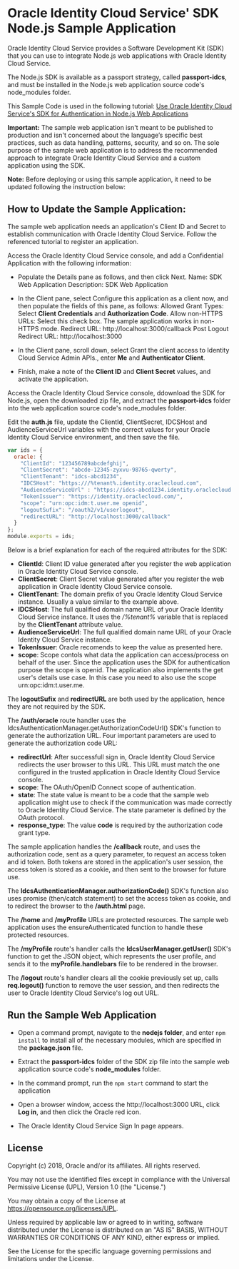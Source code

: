 
# Oracle Identity Cloud Service' SDK Node.js Sample Application

Oracle Identity Cloud Service provides a Software Development Kit (SDK) that you can use to integrate Node.js web applications with Oracle Identity Cloud Service.

The Node.js SDK is available as a passport strategy, called **passport-idcs**, and must be installed in the Node.js web application source code's node_modules folder.

This Sample Code is used in the following tutorial: [Use Oracle Identity Cloud Service's SDK for Authentication in Node.js Web Applications](https://apexapps.oracle.com/pls/apex/f?p=44785:112:0::::P112_CONTENT_ID:22661)

**Important:** The sample web application isn't meant to be published to production and isn't concerned about the language’s specific best practices, such as data handling, patterns, security, and so on. The sole purpose of the sample web application is to address the recommended approach to integrate Oracle Identity Cloud Service and a custom application using the SDK.

**Note:** Before deploying or using this sample application, it need to be updated following the instruction below:

## How to Update the Sample Application:

The sample web application needs an application's Client ID and Secret to establish communication with Oracle Identity Cloud Service.  Follow the referenced tutorial to register an application.

Access the Oracle Identity Cloud Service console, and add a Confidential Application with the following information:
- Populate the Details pane as follows, and then click Next.
    Name: SDK Web Application
    Description: SDK Web Application

- In the Client pane, select Configure this application as a client now, and then populate the fields of this pane, as follows:
    Allowed Grant Types: Select **Client Credentials** and **Authorization Code**.
    Allow non-HTTPS URLs: Select this check box. The sample application works in non-HTTPS mode.
    Redirect URL: http://localhost:3000/callback
    Post Logout Redirect URL: http://localhost:3000

- In the Client pane, scroll down, select Grant the client access to Identity Cloud Service Admin APIs., enter **Me** and **Authenticator Client**.  
- Finish, make a note of the **Client ID** and **Client Secret** values, and activate the application.

Access the Oracle Identity Cloud Service console, ddownload the SDK for Node.js, open the downloaded zip file, and extract the **passport-idcs** folder into the web application source code's node_modules folder.

Edit the **auth.js** file, update the ClientId, ClientSecret, IDCSHost and AudienceServiceUrl variables with the correct values for your Oracle Identity Cloud Service environment, and then save the file.
```javascript
var ids = {
  oracle: {
    "ClientId": "123456789abcdefghij",
    "ClientSecret": "abcde-12345-zyxvu-98765-qwerty",
    "ClientTenant": "idcs-abcd1234",
    "IDCSHost": "https:///%tenant%.identity.oraclecloud.com",
    "AudienceServiceUrl" : "https://idcs-abcd1234.identity.oraclecloud.com",
    "TokenIssuer": "https://identity.oraclecloud.com/",
    "scope": "urn:opc:idm:t.user.me openid",
    "logoutSufix": "/oauth2/v1/userlogout",
    "redirectURL": "http://localhost:3000/callback"
  }
};
module.exports = ids;
```

Below is a brief explanation  for each of the required attributes for the SDK:
- **ClientId**: Client ID value generated after you register the web application in Oracle Identity Cloud Service console.
- **ClientSecret**: Client Secret value generated after you register the web application in Oracle Identity Cloud Service console.
- **ClientTenant**: The domain prefix of you Oracle Identity Cloud Service instance. Usually a value similar to the example above.
- **IDCSHost**: The full qualified domain name URL of your Oracle Identity Cloud Service instance. It uses the */%tenant%* variable that is replaced by the **ClientTenant** attribute value.
- **AudienceServiceUrl**: The full qualified domain name URL of your Oracle Identity Cloud Service instance.
- **TokenIssuer**: Oracle recomends to keep the value as presented here.
- **scope**: Scope contols what data the application can access/process on behalf of the user. Since the application uses the SDK for authentication purpose the scope is openid. The application also implements the get user's details use case. In this case you need to also use the scope urn:opc:idm:t.user.me.

The **logoutSufix** and **redirectURL** are both used by the application, hence they are not required by the SDK.

The **/auth/oracle** route handler uses the IdcsAuthenticationManager.getAuthorizationCodeUrl() SDK's function to generate the authorization URL.
Four important parameters are used to generate the authorization code URL:
- **redirectUrl**: After successfull sign in, Oracle Identity Cloud Service redirects the user browser to this URL. This URL must match the one configured in the trusted application in Oracle Identity Cloud Service console.
- **scope**: The OAuth/OpenID Connect scope of authentication.
- **state**: The state value is meant to be a code that the sample web application might use to check if the communication was made correctly to Oracle Identity Cloud Service. The state parameter is defined by the OAuth protocol.
- **response_type**: The value **code** is required by the authorization code grant type.

The sample application handles the **/callback** route, and uses the authorization code, sent as a query parameter, to request an access token and id token. Both tokens are stored in the application's user session,  the access token is stored as a cookie, and then sent to the browser for future use.

The **IdcsAuthenticationManager.authorizationCode()** SDK's function also uses promise (then/catch statement) to set the access token as cookie, and to redirect the browser to the **/auth.html** page.

The **/home** and **/myProfile** URLs are protected resources. The sample web application uses the ensureAuthenticated function to handle these protected resources.

The **/myProfile** route's handler calls the **IdcsUserManager.getUser()** SDK's function to get the JSON object, which represents the user profile, and sends it to the **myProfile.handlebars** file to be rendered in the browser.

The **/logout** route's handler clears all the cookie previously set up, calls **req.logout()** function to remove the user session, and then redirects the user to Oracle Identity Cloud Service's log out URL.

## Run the Sample Web Application

- Open a command prompt, navigate to the **nodejs folder**, and enter `npm install` to install all of the necessary modules, which are specified in the **package.json** file.

- Extract the **passport-idcs** folder of the SDK zip file into the sample web application source code's **node_modules** folder.

- In the command prompt, run the `npm start` command to start the application

- Open a browser window, access the http://localhost:3000 URL, click **Log in**, and then click the Oracle red icon.

- The Oracle Identity Cloud Service Sign In page appears.

## License

Copyright (c) 2018, Oracle and/or its affiliates. All rights reserved.

You may not use the identified files except in compliance with the Universal Permissive License (UPL), Version 1.0 (the "License.")

You may obtain a copy of the License at https://opensource.org/licenses/UPL.

Unless required by applicable law or agreed to in writing, software distributed under the License is distributed on an "AS IS" BASIS, WITHOUT WARRANTIES OR CONDITIONS OF ANY KIND, either express or implied.

See the License for the specific language governing permissions and limitations under the License.
